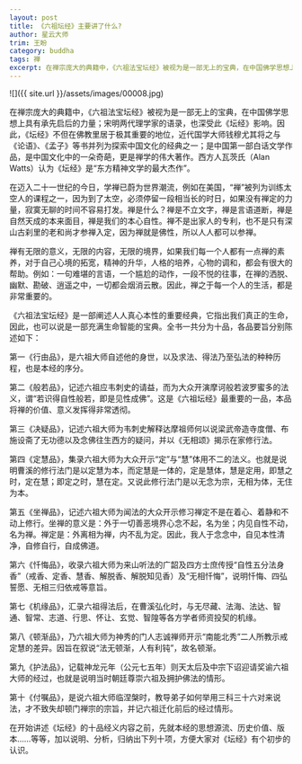 ```yaml
---
layout: post
title: 《六祖坛经》主要讲了什么?
author: 星云大师
trim: 王盼
category: buddha
tags: 禅
excerpt: 在禅宗庞大的典籍中，《六祖法宝坛经》被视为是一部无上的宝典，在中国佛学思想上具有承先启后的力量；宋明两代理学家的语录，也深受此《坛经》影响。因此，《坛经》不但在佛教里居于极其重要的地位，近代国学大师钱穆尤其将之与《论语》、《孟子》等书并列为探索中国文化的经典之一；是中国第一部白话文学作品，是中国文化中的一朵奇葩，更是禅学的伟大著作。西方人瓦茨氏（Alan Watts）认为《坛经》是“东方精神文学的最大杰作”。
---
```


![]({{ site.url }}/assets/images/00008.jpg)

在禅宗庞大的典籍中，《六祖法宝坛经》被视为是一部无上的宝典，在中国佛学思想上具有承先启后的力量；宋明两代理学家的语录，也深受此《坛经》影响。因此，《坛经》不但在佛教里居于极其重要的地位，近代国学大师钱穆尤其将之与《论语》、《孟子》等书并列为探索中国文化的经典之一；是中国第一部白话文学作品，是中国文化中的一朵奇葩，更是禅学的伟大著作。西方人瓦茨氏（Alan Watts）认为《坛经》是“东方精神文学的最大杰作”。

在迈入二十一世纪的今日，学禅已蔚为世界潮流，例如在美国，“禅”被列为训练太空人的课程之一，因为到了太空，必须停留一段相当长的时日，如果没有禅定的力量，寂寞无聊的时间不容易打发。禅是什么？禅是不立文字，禅是言语道断，禅是自然天成的本来面目，禅是我们的本心自性。禅不是出家人的专利，也不是只有深山古刹里的老和尚才参禅入定，因为禅就是佛性，所以人人都可以参禅。

禅有无限的意义，无限的内容，无限的境界，如果我们每一个人都有一点禅的素养，对于自己心境的拓宽，精神的升华，人格的培养，心物的调和，都会有很大的帮助。例如：一句难堪的言语，一个尴尬的动作，一段不悦的往事，在禅的洒脱、幽默、勘破、逍遥之中，一切都会烟消云散。因此，禅之于每一个人的生活，都是非常重要的。

《六祖法宝坛经》是一部阐述人人真心本性的重要经典，它指出我们真正的生命，因此，也可以说是一部充满生命智能的宝典。全书一共分为十品，各品要旨分别陈述如下：

第一《行由品》，是六祖大师自述他的身世，以及求法、得法乃至弘法的种种历程，也是本经的序分。

第二《般若品》，记述六祖应韦刺史的请益，而为大众开演摩诃般若波罗蜜多的法义，谓“若识得自性般若，即是见性成佛”。这是《六祖坛经》最重要的一品，本品将禅的价值、意义发挥得非常透彻。

第三《决疑品》，记述六祖大师为韦刺史解释达摩祖师何以说梁武帝造寺度僧、布施设斋了无功德以及念佛往生西方的疑问，并以《无相颂》揭示在家修行法。

第四《定慧品》，集录六祖大师为大众开示“定”与“慧”体用不二的法义。也就是说明曹溪的修行法门是以定慧为本，而定慧是一体的，定是慧体，慧是定用，即慧之时，定在慧；即定之时，慧在定。又说此修行法门是以无念为宗，无相为体，无住为本。

第五《坐禅品》，记述六祖大师为闻法的大众开示修习禅定不是在着心、着静和不动上修行。坐禅的意义是：外于一切善恶境界心念不起，名为坐；内见自性不动，名为禅。禅定是：外离相为禅，内不乱为定。因此，我人于念念中，自见本性清净，自修自行，自成佛道。

第六《忏悔品》，收录六祖大师为来山听法的广韶及四方士庶传授“自性五分法身香”（戒香、定香、慧香、解脱香、解脱知见香）及“无相忏悔”，说明忏悔、四弘誓愿、无相三归依戒等意旨。

第七《机缘品》，汇录六祖得法后，在曹溪弘化时，与无尽藏、法海、法达、智通、智常、志道、行思、怀让、玄觉、智隍等各方学者师资投契的机缘。

第八《顿渐品》，乃六祖大师为神秀的门人志诚禅师开示“南能北秀”二人所教示戒定慧的差异。因旨在叙说“法无顿渐，人有利钝”，故名顿渐。

第九《护法品》，记载神龙元年（公元七五年）则天太后及中宗下诏迎请奖谕六祖大师的经过，也就是说明当时朝廷尊崇六祖及拥护佛法的情形。

第十《付嘱品》，是说六祖大师临涅槃时，教导弟子如何举用三科三十六对来说法，才不致失却顿门禅宗的宗旨，并记六祖迁化前后的经过情形。

在开始讲述《坛经》的十品经义内容之前，先就本经的思想源流、历史价值、版本……等等，加以说明、分析，归纳出下列十项，方便大家对《坛经》有个初步的认识。
